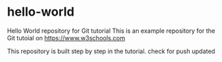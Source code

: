 # hello-world
Hello World repository for Git tutorial
This is an example repository for the Git tutoial on https://www.w3schools.com

This repository is built step by step in the tutorial.
check for push
updated
